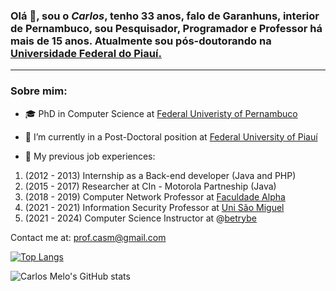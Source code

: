 ### Olá 👋, sou o *Carlos*, tenho 33 anos, falo de Garanhuns, interior de Pernambuco, sou Pesquisador, Programador e Professor há mais de 15 anos. Atualmente sou pós-doutorando na [Universidade Federal do Piauí.](https://sigaa.ufpi.br/sigaa/public/programa/apresentacao.jsf?lc=pt_BR&id=615)

----------------------------
### Sobre mim:
- 🎓 PhD in Computer Science at [Federal Univeristy of Pernambuco](https://portal.cin.ufpe.br/)
- 🔭 I’m currently in a Post-Doctoral position at [Federal University of Piauí](https://ufpi.br/)
  
- 💼 My previous job experiences:
1. (2012 - 2013) Internship as a Back-end developer (Java and PHP)
2. (2015 - 2017) Researcher at CIn - Motorola Partneship (Java)
3. (2018 - 2019) Computer Network Professor at [Faculdade Alpha](https://faculdade.alpha.edu.br/)
4. (2021 - 2021) Information Security Professor at [Uni São Miguel](https://www.unisaomiguel.edu.br)
5. (2021 - 2024) Computer Science Instructor at @[betrybe](https://www.betrybe.com/)

Contact me at: prof.casm@gmail.com

<!--
**casm3/casm3** is a ✨ _special_ ✨ repository because its `README.md` (this file) appears on your GitHub profile.

Here are some ideas to get you started:

- 🔭 I’m currently working on ...
- 🌱 I’m currently learning ...
- 👯 I’m looking to collaborate on ...
- 🤔 I’m looking for help with ...
- 💬 Ask me about ...
- 📫 How to reach me: ...
- 😄 Pronouns: ...
- ⚡ Fun fact: ...
-->

[![Top Langs](https://github-readme-stats.vercel.app/api/top-langs/?username=casm3&count_private=true&langs_count=8&theme=tokyonight)](https://github.com/casm3/github-readme-stats)

![Carlos Melo's GitHub stats](https://github-readme-stats.vercel.app/api?username=casm3&count_private=true&show_icons=true&theme=tokyonight)
